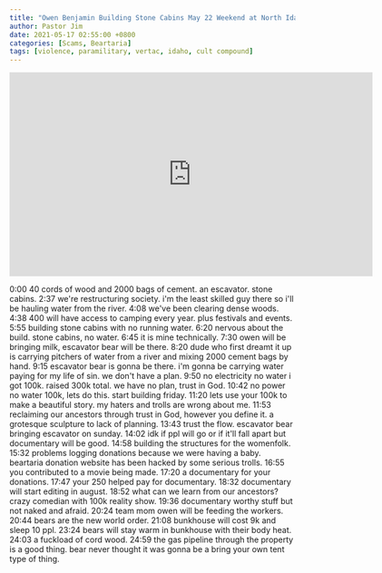 ```yaml
---
title: "Owen Benjamin Building Stone Cabins May 22 Weekend at North Idaho Compound"
author: Pastor Jim
date: 2021-05-17 02:55:00 +0800
categories: [Scams, Beartaria]
tags: [violence, paramilitary, vertac, idaho, cult compound]
---
```


<iframe width="640" height="360" scrolling="no" frameborder="0" style="border: none;" src="https://www.bitchute.com/embed/8aapaMx9eN2T/"></iframe>

0:00 40 cords of wood and 2000 bags of cement. an escavator. stone cabins.
2:37 we're restructuring society. i'm the least skilled guy there so i'll be hauling water from the river.
4:08 we've been clearing dense woods.
4:38 400 will have access to camping every year. plus festivals and events.
5:55 building stone cabins with no running water.
6:20 nervous about the build. stone cabins, no water.
6:45 it is mine technically.
7:30 owen will be bringing milk, escavator bear will be there.
8:20 dude who first dreamt it up is carrying pitchers of water from a river and mixing 2000 cement bags by hand.
9:15 escavator bear is gonna be there. i'm gonna be carrying water paying for my life of sin. we don't have a plan.
9:50 no electricity no water i got 100k. raised 300k total. we have no plan, trust in God.
10:42 no power no water 100k, lets do this. start building friday.
11:20 lets use your 100k to make a beautiful story. my haters and trolls are wrong about me.
11:53 reclaiming our ancestors through trust in God, however you define it. a grotesque sculpture to lack of planning.
13:43 trust the flow. escavator bear bringing escavator on sunday.
14:02 idk if ppl will go or if it'll fall apart but documentary will be good.
14:58 building the structures for the womenfolk.
15:32 problems logging donations because we were having a baby. beartaria donation website has been hacked by some serious trolls.
16:55 you contributed to a movie being made.
17:20 a documentary for your donations.
17:47 your 250 helped pay for documentary.
18:32 documentary will start editing in august.
18:52 what can we learn from our ancestors? crazy comedian with 100k reality show.
19:36 documentary worthy stuff but not naked and afraid.
20:24 team mom owen will be feeding the workers.
20:44 bears are the new world order.
21:08 bunkhouse will cost 9k and sleep 10 ppl.
23:24 bears will stay warm in bunkhouse with their body heat.
24:03 a fuckload of cord wood.
24:59 the gas pipeline through the property is a good thing. bear never thought it was gonna be a bring your own tent type of thing.
